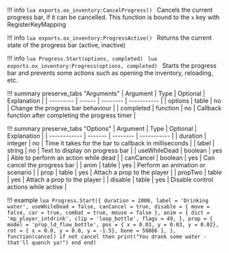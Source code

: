 !!! info
	```lua
    exports.ox_inventory:CancelProgress()
	```
	Cancels the current progress bar, if it can be cancelled.
	This function is bound to the `x` key with RegisterKeyMapping

!!! info
	```lua
    exports.ox_inventory:ProgressActive()
	```
	Returns the current state of the progress bar (active, inactive)

!!! info
	```lua
	Progress.Start(options, completed)
	```
	```lua
    exports.ox_inventory:Progress(options, completed)
	```
	Starts the progress bar and prevents some actions such as opening the inventory, reloading, etc.

!!! summary preserve_tabs "Arguments"
	| Argument  | Type     | Optional | Explanation |
	| --------- | ------   | -------- | ----------- |
	| options   | table    | no       | Change the progress bar behaviour |
    | completed | function | no       | Callback function after completing the progress timer |

!!! summary preserve_tabs "Options"
	| Argument     | Type    | Optional | Explanation |
	| ------------ | ------- | -------- | ----------- |
	| duration     | integer | no       | Time it takes for the bar to callback in milliseconds |
    | label        | string  | no       | Text to display on progress bar |
    | useWhileDead | boolean | yes      | Able to perform an action while dead |
    | canCancel    | boolean | yes      | Can cancel the progress bar |
    | anim         | table   | yes      | Perform an animation or scenario |
    | prop         | table   | yes      | Attach a prop to the player |
    | propTwo      | table   | yes      | Attach a prop to the player |
    | disable      | table   | yes      | Disable control actions while active |


!!! example
    ```lua
    Progress.Start({
        duration = 2000,
        label = 'Drinking water',
        useWhileDead = false,
        canCancel = true,
        disable = {
            move = false,
            car = true,
            combat = true,
            mouse = false
        },
        anim = {
            dict = 'mp_player_intdrink',
            clip = 'loop_bottle',
            flags = 49,
        },
        prop = {
            model = 'prop_ld_flow_bottle',
            pos = { x = 0.03, y = 0.03, y = 0.02},
            rot = { x = 0.0, y = 0.0, y = -1.5},
            bone = 58866
        },
    }, function(cancel)
        if not cancel then
            print("You drank some water - that'll quench ya!")
        end
    end)
    ```
